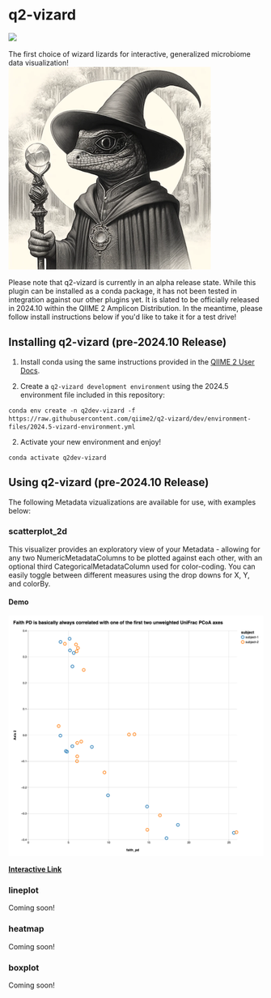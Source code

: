 # q2-vizard

![](https://github.com/qiime2/q2-vizard/workflows/ci-dev/badge.svg)

The first choice of wizard lizards for interactive, generalized microbiome data visualization!
![](https://raw.githubusercontent.com/qiime2/q2-vizard/dev/_assets/vizarded-lizard-wizard.png)

Please note that q2-vizard is currently in an alpha release state. While this plugin can be installed as a conda package, it has not been tested in integration against our other plugins yet. It is slated to be officially released in 2024.10 within the QIIME 2 Amplicon Distribution. In the meantime, please follow install instructions below if you'd like to take it for a test drive!

## Installing q2-vizard (pre-2024.10 Release)

1. Install conda using the same instructions provided in the [QIIME 2 User Docs](https://docs.qiime2.org/2024.5/install/native/#miniconda).

2. Create a `q2-vizard development environment` using the 2024.5 environment file included in this repository:
```
conda env create -n q2dev-vizard -f https://raw.githubusercontent.com/qiime2/q2-vizard/dev/environment-files/2024.5-vizard-environment.yml
```
2. Activate your new environment and enjoy!
```
conda activate q2dev-vizard
```

## Using q2-vizard (pre-2024.10 Release)

The following Metadata vizualizations are available for use, with examples below:

### scatterplot_2d

This visualizer provides an exploratory view of your Metadata - allowing for any two NumericMetadataColumns to be plotted against each other, with an optional third CategoricalMetadataColumn used for color-coding. You can easily toggle between different measures using the drop downs for X, Y, and colorBy.

#### Demo
![](https://raw.githubusercontent.com/qiime2/q2-vizard/dev/_assets/scatterplot_2d_example.png)

[**Interactive Link**](https://view.qiime2.org/visualization/?src=https://www.dropbox.com/scl/fi/l76or6ts0bz3ueztelttd/viz.qzv?rlkey=v37s02cdzp5dp56n46p3rtdch)

### lineplot

Coming soon!

### heatmap

Coming soon!

### boxplot

Coming soon!

